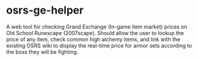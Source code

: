# osrs-ge-helper
A web tool for checking Grand Exchange (In-game item market) prices on Old School Runescape (2007scape). Should allow the user to lookup the price of any item, check common high alchemy items, and link with the existing OSRS wiki to display the real-time price for armor sets according to the boss they will be fighting.
